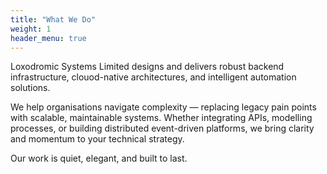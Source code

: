 ```yaml
---
title: "What We Do"
weight: 1
header_menu: true
---
```


Loxodromic Systems Limited designs and delivers robust backend infrastructure, clouod-native architectures, and intelligent automation solutions.

We help organisations navigate complexity — replacing legacy pain points with scalable, maintainable systems. Whether integrating APIs, modelling processes, or building distributed event-driven platforms, we bring clarity and momentum to your technical strategy.

Our work is quiet, elegant, and built to last.
